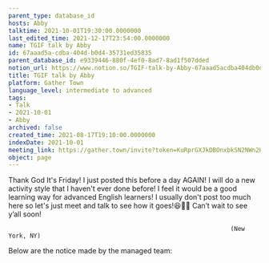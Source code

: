 ```yaml
---
parent_type: database_id
hosts: Abby
talktime: 2021-10-01T19:30:00.0000000
last_edited_time: 2021-12-17T23:54:00.0000000
name: TGIF talk by Abby
id: 67aaad5a-cdba-404d-b0d4-35731ed35835
parent_database_id: e9339446-880f-4ef0-8ad7-8ad1f507dded
notion_url: https://www.notion.so/TGIF-talk-by-Abby-67aaad5acdba404db0d435731ed35835
title: TGIF talk by Abby
platform: Gather Town
language_level: intermediate to advanced
tags:
- Talk
- 2021-10-01
- Abby
archived: false
created_time: 2021-08-17T19:10:00.0000000
indexDate: 2021-10-01
meeting_link: https://gather.town/invite?token=KuRprGXJkDBOnxbkSN2NWn2HuHjwl9GJ
object: page
---
```


Thank God It's Friday! I just posted this before a day AGAIN!
I will do a new activity style that I haven't ever done before! I feel it would be a good learning way for advanced English learners!
I usually don't post too much here so let's just meet and talk to see how it goes!😆👍🏻
Can’t wait to see y’all soon!


                                                                  (New York, NY)
                                                  



Below are the notice made by the managed team:


